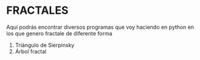 # FRACTALES

 Aquí podrás encontrar diversos programas que voy haciendo en python en los que genero fractale de diferente forma

1. Triángulo de Sierpinsky
2. Árbol fractal
